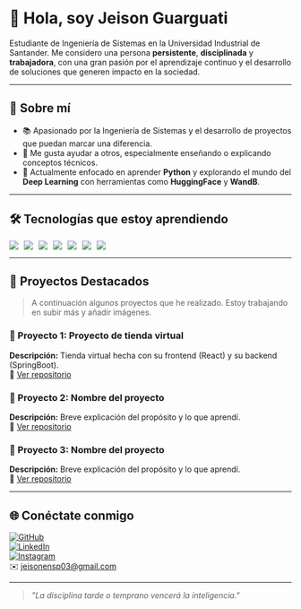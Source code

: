 # 👋 Hola, soy Jeison Guarguati

Estudiante de Ingeniería de Sistemas en la Universidad Industrial de Santander. Me considero una persona **persistente**, **disciplinada** y **trabajadora**, con una gran pasión por el aprendizaje continuo y el desarrollo de soluciones que generen impacto en la sociedad.

---

## 🚀 Sobre mí

- 📚 Apasionado por la Ingeniería de Sistemas y el desarrollo de proyectos que puedan marcar una diferencia.
- 🤝 Me gusta ayudar a otros, especialmente enseñando o explicando conceptos técnicos.
- 🧠 Actualmente enfocado en aprender **Python** y explorando el mundo del **Deep Learning** con herramientas como **HuggingFace** y **WandB**.

---

## 🛠️ Tecnologías que estoy aprendiendo

<div style="display: flex; gap: 10px;">
  <img src="https://img.shields.io/badge/Python-3776AB?style=flat&logo=python&logoColor=white" />
  <img src="https://img.shields.io/badge/Java-007396?style=flat&logo=java&logoColor=white" />
  <img src="https://img.shields.io/badge/HTML5-E34F26?style=flat&logo=html5&logoColor=white" />
  <img src="https://img.shields.io/badge/CSS3-1572B6?style=flat&logo=css3&logoColor=white" />
  <img src="https://img.shields.io/badge/JavaScript-F7DF1E?style=flat&logo=javascript&logoColor=black" />
  <img src="https://img.shields.io/badge/C-00599C?style=flat&logo=c&logoColor=white" />
  <img src="https://img.shields.io/badge/SQL-003B57?style=flat&logo=mysql&logoColor=white" />
</div>

---

## 📂 Proyectos Destacados

> A continuación algunos proyectos que he realizado. Estoy trabajando en subir más y añadir imágenes.

### 🌟 Proyecto 1: Proyecto de tienda virtual
**Descripción:** Tienda virtual hecha con su frontend (React) y su backend (SpringBoot).<br>
🔗 [Ver repositorio](https://github.com/JeiGeek/Proyecto_tienda)

### 🌟 Proyecto 2: Nombre del proyecto
**Descripción:** Breve explicación del propósito y lo que aprendí.<br>
🔗 [Ver repositorio](#)

### 🌟 Proyecto 3: Nombre del proyecto
**Descripción:** Breve explicación del propósito y lo que aprendí.<br>
🔗 [Ver repositorio](#)

<!-- Puedes agregar imágenes aquí -->
<!-- ![Descripción de la imagen](ruta/imagen.png) -->

---

## 🌐 Conéctate conmigo

[![GitHub](https://img.shields.io/badge/GitHub-181717?style=flat&logo=github&logoColor=white)](https://github.com/jeisonGuarguati)  
[![LinkedIn](https://img.shields.io/badge/LinkedIn-0A66C2?style=flat&logo=linkedin&logoColor=white)](https://www.linkedin.com/in/tu_usuario_linkedin/)  
[![Instagram](https://img.shields.io/badge/Instagram-E4405F?style=flat&logo=instagram&logoColor=white)](https://instagram.com/tu_usuario_instagram)  
✉️ jeisonensp03@gmail.com

---

> _"La disciplina tarde o temprano vencerá la inteligencia."_  
